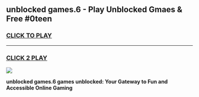 
## unblocked games.6 - Play Unblocked Gmaes & Free #0teen
<h3>
<a href="https://news.freeplayer.one?title=unblocked_games.6&ref=26F">CLICK TO PLAY</a></h3>
<hr>

<h3>
<a href="https://news.freeplayer.one?title=unblocked_games.6&ref=26F">CLICK 2 PLAY</a>
  
</h3>

<a href="https://news.freeplayer.one?title=unblocked_games.6&ref=26F/"><img src="https://clearcache.store/games.png"></a>


**unblocked games.6 games unblocked: Your Gateway to Fun and Accessible Online Gaming**
